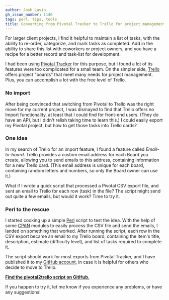 ```yaml
---
author: Josh Lavin
gh_issue_number: 1146
tags: perl, tips, tools
title: Converting from Pivotal Tracker to Trello for project management
---
```




For larger client projects, I find it helpful to maintain a list of tasks, with the ability to re-order, categorize, and mark tasks as completed. Add in the ability to share this list with coworkers or project owners, and you have a recipe for a better record and task-list for development.

I had been using [Pivotal Tracker](http://www.pivotaltracker.com/) for this purpose, but I found a lot of its features were too complicated for a small team. On the simpler side, [Trello](https://trello.com/) offers project "boards" that meet many needs for project management. Plus, you can accomplish a lot with the free level of Trello.

### No import

After being convinced that switching from Pivotal to Trello was the right move for my current project, I was dismayed to find that Trello offers no Import functionality, at least that I could find for front-end users. (They do have an API, but I didn't relish taking time to learn this.) I could easily export my Pivotal project, but how to get those tasks into Trello cards?

### One idea

In my search of Trello for an import feature, I found a feature called *Email-to-board*. Trello provides a custom email address for each Board you create, allowing you to send emails to this address, containing information for a new Trello card. (This email address is unique for each board, containing random letters and numbers, so only the Board owner can use it.)

What if I wrote a quick script that processed a Pivotal CSV export file, and sent an email to Trello for each row (task) in the file? The script might send out quite a few emails, but would it work? Time to try it.

### Perl to the rescue

I started cooking up a simple [Perl](https://www.perl.org/) script to test the idea. With the help of some [CPAN](https://metacpan.org/) modules to easily process the CSV file and send the emails, I landed on something that worked. After running the script, each row in the CSV export became an email to my Trello board, containing the item's title, description, estimate (difficulty level), and list of tasks required to complete it.

The script should work for most exports from Pivotal Tracker, and I have published it to my [GitHub account](https://github.com/jdigory), in case it is helpful for others who decide to move to Trello.

**[Find the pivotal2trello script on GitHub.](https://github.com/jdigory/pivotal2trello)**

If you happen to try it, let me know if you experience any problems, or have any suggestions!


